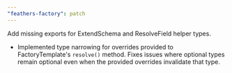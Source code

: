 ```yaml
---
"feathers-factory": patch
---
```


Add missing exports for ExtendSchema and ResolveField helper types.

- Implemented type narrowing for overrides provided to FactoryTemplate's `resolve()` method. Fixes issues where 
optional types remain optional even when the provided overrides invalidate that type. 